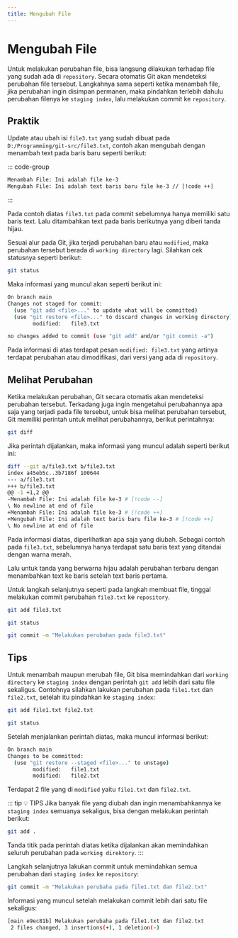 ```yaml
---
title: Mengubah File
---
```


# Mengubah File

Untuk melakukan perubahan file, bisa langsung dilakukan terhadap file yang sudah ada di `repository`. Secara otomatis Git akan mendeteksi perubahan file tersebut. Langkahnya sama seperti ketika menambah file, jika perubahan ingin disimpan permanen, maka pindahkan terlebih dahulu perubahan filenya ke `staging index`, lalu melakukan commit ke `repository`.

## Praktik

Update atau ubah isi `file3.txt` yang sudah dibuat pada `D:/Programming/git-src/file3.txt`, contoh akan mengubah dengan menambah text pada baris baru seperti berikut:

::: code-group
```txt [file3.txt]
Menambah File: Ini adalah file ke-3
Mengubah File: Ini adalah text baris baru file ke-3 // [!code ++]
```
:::

Pada contoh diatas `file3.txt` pada commit sebelumnya hanya memiliki satu baris text. Lalu ditambahkan text pada baris berikutnya yang diberi tanda hijau. 

Sesuai alur pada Git, jika terjadi perubahan baru atau `modified`, maka perubahan tersebut berada di `working directory` lagi. Silahkan cek statusnya seperti berikut:

```sh
git status
```

Maka informasi yang muncul akan seperti berikut ini:

```sh
On branch main
Changes not staged for commit:
  (use "git add <file>..." to update what will be committed)
  (use "git restore <file>..." to discard changes in working directory)
        modified:   file3.txt

no changes added to commit (use "git add" and/or "git commit -a")
```

Pada informasi di atas terdapat pesan `modified: file3.txt` yang artinya terdapat perubahan atau dimodifikasi, dari versi yang ada di `repository`.

## Melihat Perubahan

Ketika melakukan perubahan, Git secara otomatis akan mendeteksi perubahan tersebut. Terkadang juga ingin mengetahui perubahannya apa saja yang terjadi pada file tersebut, untuk bisa melihat perubahan tersebut, Git memiliki perintah untuk melihat perubahannya, berikut perintahnya:

```sh
git diff
```

Jika perintah dijalankan, maka informasi yang muncul adalah seperti berikut ini:

```sh
diff --git a/file3.txt b/file3.txt
index a45eb5c..3b7186f 100644
--- a/file3.txt
+++ b/file3.txt
@@ -1 +1,2 @@
-Menambah File: Ini adalah file ke-3 # [!code --]
\ No newline at end of file
+Menambah File: Ini adalah file ke-3 # [!code ++]
+Mengubah File: Ini adalah text baris baru file ke-3 # [!code ++]
\ No newline at end of file
```

Pada informasi diatas, diperlihatkan apa saja yang diubah. Sebagai contoh pada `file3.txt`, sebelumnya hanya terdapat satu baris text yang ditandai dengan warna merah. 

Lalu untuk tanda yang berwarna hijau adalah perubahan terbaru dengan menambahkan text ke baris setelah text baris pertama.

Untuk langkah selanjutnya seperti pada langkah membuat file, tinggal melakukan commit perubahan `file3.txt` ke `repository`.

```sh
git add file3.txt

git status

git commit -m "Melakukan perubahan pada file3.txt"
```

## Tips

Untuk menambah maupun merubah file, Git bisa memindahkan dari `working directory` ke `staging index` dengan perintah `git add` lebih dari satu file sekaligus. Contohnya silahkan lakukan perubahan pada `file1.txt` dan `file2.txt`, setelah itu pindahkan ke `staging index`:

```sh
git add file1.txt file2.txt

git status
```

Setelah menjalankan perintah diatas, maka muncul informasi berikut:

```sh
On branch main
Changes to be committed:
  (use "git restore --staged <file>..." to unstage)
        modified:   file1.txt
        modified:   file2.txt
```

Terdapat 2 file yang di `modified` yaitu `file1.txt` dan `file2.txt`.

::: tip :bulb: TIPS
Jika banyak file yang diubah dan ingin menambahkannya ke `staging index` semuanya sekaligus, bisa dengan melakukan perintah berikut:

```sh
git add .
```

Tanda titik pada perintah diatas ketika dijalankan akan memindahkan seluruh perubahan pada `working direktory`.
:::

Langkah selanjutnya lakukan commit untuk memindahkan semua perubahan dari `staging index` ke `repository`:

```sh
git commit -m "Melakukan perubaha pada file1.txt dan file2.txt"
```

Informasi yang muncul setelah melakukan commit lebih dari satu file sekaligus:

```sh
[main e9ec81b] Melakukan perubaha pada file1.txt dan file2.txt
 2 files changed, 3 insertions(+), 1 deletion(-)
```